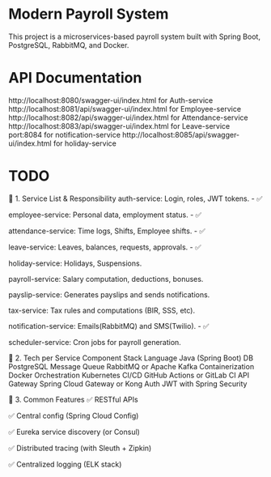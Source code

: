 # Modern Payroll System

This project is a microservices-based payroll system built with Spring Boot, PostgreSQL, RabbitMQ, and Docker.

# API Documentation
http://localhost:8080/swagger-ui/index.html for Auth-service
http://localhost:8081/api/swagger-ui/index.html for Employee-service
http://localhost:8082/api/swagger-ui/index.html for Attendance-service
http://localhost:8083/api/swagger-ui/index.html for Leave-service
port:8084 for notification-service
http://localhost:8085/api/swagger-ui/index.html for holiday-service

# TODO

🔹 1. Service List & Responsibility
auth-service: Login, roles, JWT tokens. - ✅

employee-service: Personal data, employment status. - ✅

attendance-service: Time logs, Shifts, Employee shifts. - ✅

leave-service: Leaves, balances, requests, approvals. - ✅

holiday-service: Holidays, Suspensions. 

payroll-service: Salary computation, deductions, bonuses.

payslip-service: Generates payslips and sends notifications.

tax-service: Tax rules and computations (BIR, SSS, etc).

notification-service: Emails(RabbitMQ) and SMS(Twilio). - ✅

scheduler-service: Cron jobs for payroll generation.

🔹 2. Tech per Service
Component	        Stack
Language	        Java (Spring Boot)
DB	                PostgreSQL
Message Queue	    RabbitMQ or Apache Kafka
Containerization	Docker
Orchestration	    Kubernetes
CI/CD	            GitHub Actions or GitLab CI
API Gateway	        Spring Cloud Gateway or Kong
Auth	            JWT with Spring Security

🔹 3. Common Features
✅ RESTful APIs

✅ Central config (Spring Cloud Config)

✅ Eureka service discovery (or Consul)

✅ Distributed tracing (with Sleuth + Zipkin)

✅ Centralized logging (ELK stack)

